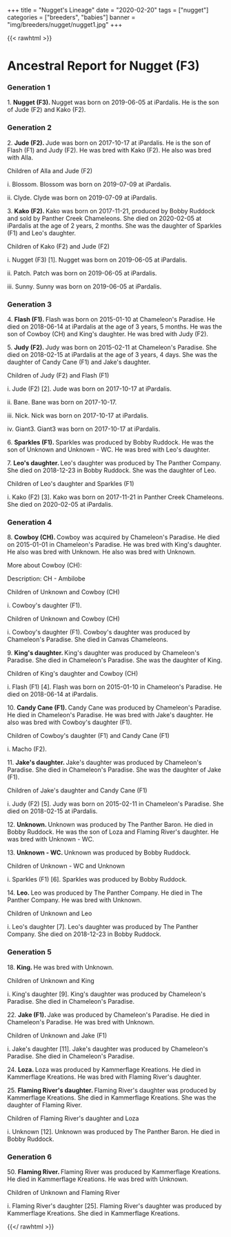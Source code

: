 +++
title = "Nugget's Lineage"
date = "2020-02-20"
tags = ["nugget"]
categories = ["breeders", "babies"]
banner = "img/breeders/nugget/nugget1.jpg"
+++

{{< rawhtml >}}

<!DOCTYPE html>
<html xml:lang="en-US" lang="en-US" xmlns="http://www.w3.org/1999/xhtml">
<head lang="en-US">
  <meta charset="utf-8" />
  <meta name="generator" content="Gramps 4.2.2 http://gramps-project.org/" />
  <link href="/blog/nugget/favicon.ico" rel="shortcut icon" type="image/x-icon" />
  <title>Ancestral Report for Nugget (F3)</title>
</head>
<body>
  <div id="grampstextdoc">
    <div id="header">
      <h1 class="DAR-Title" id="SiteTitle">Ancestral Report for Nugget (F3)</h1>
    </div>
    <h3 class="DAR-Generation">Generation 1</h3>
    <img align="right" alt="" border="0" src="/blog/nugget/isnugget4.jpg" />
    <p class="DAR-First-Entry">1. <strong>Nugget (F3). </strong>Nugget was born on 2019-06-05 at iPardalis.  He is the son of Jude (F2) and Kako (F2). </p>
    <h3 class="DAR-Generation">Generation 2</h3>
    <img align="right" alt="" border="0" src="/blog/nugget/isDSC00383.jpg" />
    <p class="DAR-First-Entry">2. <strong>Jude (F2). </strong>Jude was born on 2017-10-17 at iPardalis.  He is the son of Flash (F1) and Judy (F2). He was bred with Kako (F2). He also was bred with Alla. </p>
    <p class="DAR-ChildTitle">Children of Alla and Jude (F2)</p>
    <p class="DAR-ChildList">i. Blossom. Blossom was born on 2019-07-09 at iPardalis.  </p>
    <p class="DAR-ChildList">ii. Clyde. Clyde was born on 2019-07-09 at iPardalis.  </p>
    <img align="right" alt="" border="0" src="/blog/nugget/iskako1.jpg" />
    <p class="DAR-First-Entry">3. <strong>Kako (F2). </strong>Kako was born on 2017-11-21, produced by Bobby Ruddock and sold by Panther Creek Chameleons.  She died on 2020-02-05 at iPardalis at the age of 2 years, 2 months.  She was the daughter of Sparkles (F1) and Leo's daughter. </p>
    <p class="DAR-ChildTitle">Children of Kako (F2) and Jude (F2)</p>
    <p class="DAR-ChildList">i. Nugget (F3) [1]. Nugget was born on 2019-06-05 at iPardalis.  </p>
    <p class="DAR-ChildList">ii. Patch. Patch was born on 2019-06-05 at iPardalis.  </p>
    <p class="DAR-ChildList">iii. Sunny. Sunny was born on 2019-06-05 at iPardalis.  </p>
    <h3 class="DAR-Generation">Generation 3</h3>
    <img align="right" alt="" border="0" src="/blog/nugget/is1 Year.jpg" />
    <p class="DAR-First-Entry">4. <strong>Flash (F1). </strong>Flash was born on 2015-01-10 at Chameleon's Paradise.  He died on 2018-06-14 at iPardalis at the age of 3 years, 5 months.  He was the son of Cowboy (CH) and King's daughter. He was bred with Judy (F2). </p>
    <img align="right" alt="" border="0" src="/blog/nugget/isJudy (1).jpg" />
    <p class="DAR-First-Entry">5. <strong>Judy (F2). </strong>Judy was born on 2015-02-11 at Chameleon's Paradise.  She died on 2018-02-15 at iPardalis at the age of 3 years, 4 days.  She was the daughter of Candy Cane (F1) and Jake's daughter. </p>
    <p class="DAR-ChildTitle">Children of Judy (F2) and Flash (F1)</p>
    <p class="DAR-ChildList">i. Jude (F2) [2]. Jude was born on 2017-10-17 at iPardalis.  </p>
    <p class="DAR-ChildList">ii. Bane. Bane was born on 2017-10-17.  </p>
    <p class="DAR-ChildList">iii. Nick. Nick was born on 2017-10-17 at iPardalis.  </p>
    <p class="DAR-ChildList">iv. Giant3. Giant3 was born on 2017-10-17 at iPardalis.  </p>
    <img align="right" alt="" border="0" src="/blog/nugget/issparkles2.jpg" />
    <p class="DAR-First-Entry">6. <strong>Sparkles (F1). </strong>Sparkles was produced by Bobby Ruddock.  He was the son of Unknown and Unknown - WC. He was bred with Leo's daughter. </p>
    <p class="DAR-First-Entry">7. <strong>Leo's daughter. </strong>Leo's daughter was produced by The Panther Company.  She died on 2018-12-23 in Bobby Ruddock.  She was the daughter of Leo. </p>
    <p class="DAR-ChildTitle">Children of Leo's daughter and Sparkles (F1)</p>
    <p class="DAR-ChildList">i. Kako (F2) [3]. Kako was born on 2017-11-21 in Panther Creek Chameleons.  She died on 2020-02-05 at iPardalis.  </p>
    <h3 class="DAR-Generation">Generation 4</h3>
    <img align="right" alt="" border="0" src="/blog/nugget/isCowboy.jpg" />
    <p class="DAR-First-Entry">8. <strong>Cowboy (CH). </strong>Cowboy was acquired by Chameleon's Paradise.  He died on 2015-01-01 in Chameleon's Paradise.  He was bred with King's daughter. He also was bred with Unknown. He also was bred with Unknown. </p>
    <p class="DAR-MoreHeader">More about Cowboy (CH):</p>
    <p class="DAR-MoreDetails">Description: CH - Ambilobe</p>
    <p class="DAR-ChildTitle">Children of Unknown and Cowboy (CH)</p>
    <p class="DAR-ChildList">i. Cowboy's daughter (F1). </p>
    <p class="DAR-ChildTitle">Children of Unknown and Cowboy (CH)</p>
    <p class="DAR-ChildList">i. Cowboy's daughter (F1). Cowboy's daughter was produced by Chameleon's Paradise.  She died in Canvas Chameleons.  </p>
    <p class="DAR-First-Entry">9. <strong>King's daughter. </strong>King's daughter was produced by Chameleon's Paradise.  She died in Chameleon's Paradise.  She was the daughter of King. </p>
    <p class="DAR-ChildTitle">Children of King's daughter and Cowboy (CH)</p>
    <p class="DAR-ChildList">i. Flash (F1) [4]. Flash was born on 2015-01-10 in Chameleon's Paradise.  He died on 2018-06-14 at iPardalis.  </p>
    <img align="right" alt="" border="0" src="/blog/nugget/isCandy Cane2.jpg" />
    <p class="DAR-First-Entry">10. <strong>Candy Cane (F1). </strong>Candy Cane was produced by Chameleon's Paradise.  He died in Chameleon's Paradise.  He was bred with Jake's daughter. He also was bred with Cowboy's daughter (F1). </p>
    <p class="DAR-ChildTitle">Children of Cowboy's daughter (F1) and Candy Cane (F1)</p>
    <p class="DAR-ChildList">i. Macho (F2). </p>
    <p class="DAR-First-Entry">11. <strong>Jake's daughter. </strong>Jake's daughter was produced by Chameleon's Paradise.  She died in Chameleon's Paradise.  She was the daughter of Jake (F1). </p>
    <p class="DAR-ChildTitle">Children of Jake's daughter and Candy Cane (F1)</p>
    <p class="DAR-ChildList">i. Judy (F2) [5]. Judy was born on 2015-02-11 in Chameleon's Paradise.  She died on 2018-02-15 at iPardalis.  </p>
    <p class="DAR-First-Entry">12. <strong>Unknown. </strong>Unknown was produced by The Panther Baron.  He died in Bobby Ruddock.  He was the son of Loza and Flaming River's daughter. He was bred with Unknown - WC. </p>
    <p class="DAR-First-Entry">13. <strong>Unknown - WC. </strong>Unknown was produced by Bobby Ruddock.  </p>
    <p class="DAR-ChildTitle">Children of Unknown - WC and Unknown</p>
    <p class="DAR-ChildList">i. Sparkles (F1) [6]. Sparkles was produced by Bobby Ruddock.  </p>
    <img align="right" alt="" border="0" src="/blog/nugget/isLeo1.png" />
    <p class="DAR-First-Entry">14. <strong>Leo. </strong>Leo was produced by The Panther Company.  He died in The Panther Company.  He was bred with Unknown. </p>
    <p class="DAR-ChildTitle">Children of Unknown and Leo</p>
    <p class="DAR-ChildList">i. Leo's daughter [7]. Leo's daughter was produced by The Panther Company.  She died on 2018-12-23 in Bobby Ruddock.  </p>
    <h3 class="DAR-Generation">Generation 5</h3>
    <img align="right" alt="" border="0" src="/blog/nugget/isKing.jpg" />
    <p class="DAR-First-Entry">18. <strong>King. </strong>He was bred with Unknown. </p>
    <p class="DAR-ChildTitle">Children of Unknown and King</p>
    <p class="DAR-ChildList">i. King's daughter [9]. King's daughter was produced by Chameleon's Paradise.  She died in Chameleon's Paradise.  </p>
    <img align="right" alt="" border="0" src="/blog/nugget/isJake2.jpg" />
    <p class="DAR-First-Entry">22. <strong>Jake (F1). </strong>Jake was produced by Chameleon's Paradise.  He died in Chameleon's Paradise.  He was bred with Unknown. </p>
    <p class="DAR-ChildTitle">Children of Unknown and Jake (F1)</p>
    <p class="DAR-ChildList">i. Jake's daughter [11]. Jake's daughter was produced by Chameleon's Paradise.  She died in Chameleon's Paradise.  </p>
    <img align="right" alt="" border="0" src="/blog/nugget/isloza.jpeg" />
    <p class="DAR-First-Entry">24. <strong>Loza. </strong>Loza was produced by Kammerflage Kreations.  He died in Kammerflage Kreations.  He was bred with Flaming River's daughter. </p>
    <p class="DAR-First-Entry">25. <strong>Flaming River's daughter. </strong>Flaming River's daughter was produced by Kammerflage Kreations.  She died in Kammerflage Kreations.  She was the daughter of Flaming River. </p>
    <p class="DAR-ChildTitle">Children of Flaming River's daughter and Loza</p>
    <p class="DAR-ChildList">i. Unknown [12]. Unknown was produced by The Panther Baron.  He died in Bobby Ruddock.  </p>
    <h3 class="DAR-Generation">Generation 6</h3>
    <img align="right" alt="" border="0" src="/blog/nugget/isFlamingRiver.jpeg" />
    <p class="DAR-First-Entry">50. <strong>Flaming River. </strong>Flaming River was produced by Kammerflage Kreations.  He died in Kammerflage Kreations.  He was bred with Unknown. </p>
    <p class="DAR-ChildTitle">Children of Unknown and Flaming River</p>
    <p class="DAR-ChildList">i. Flaming River's daughter [25]. Flaming River's daughter was produced by Kammerflage Kreations.  She died in Kammerflage Kreations.  </p>
  </div>
</body>
</html>

{{</ rawhtml >}}
